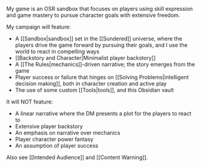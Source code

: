 My game is an OSR sandbox that focuses on players using skill expression and game mastery to pursue character goals with extensive freedom.

My campaign will feature:
- A [[Sandbox|sandbox]] set in the [[Sundered]] universe, where the players drive the game forward by pursuing their goals, and I use the world to react in compelling ways
- [[Backstory and Character|Minimalist player backstory]]
- A [[The Rules|mechanics]]-driven narrative; the story emerges from the game
- Player success or failure that hinges on [[Solving Problems|intelligent decision making]], both in character creation and active play
- The use of some custom [[Tools|tools]], and this Obsidian vault

It will NOT feature:
- A linear narrative where the DM presents a plot for the players to react to
- Extensive player backstory
- An emphasis on narrative over mechanics
- Player character power fantasy
- An assumption of player success

Also see [[Intended Audience]] and [[Content Warning]].